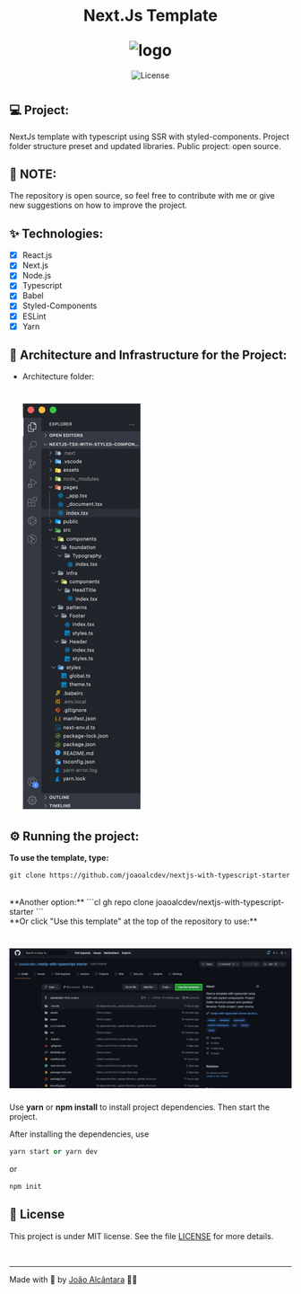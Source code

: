 <div align="center">
  <h1>
    <p text-align="">Next.Js Template</p> 
    <img alt="logo" height="80" title="logo" src="https://cdn.jsdelivr.net/gh/devicons/devicon/icons/nextjs/nextjs-original.svg" /> 
  </h1>
</div>

<p align="center">
  <img 
    src="https://img.shields.io/cocoapods/l/m?color=%23000000&label=license&logo=license&logoColor=%23ffffff" 
    alt="License" 
  />
</p>

<!-- ## 📷 Demonstration: -->

<div align="center">
  <h1 align="center">
    <!-- <img 
      src="./assets/cover.gif?style=flat"
      alt="Cover Project" 
    /> -->
  </h1>
</div>

## 💻 Project:

NextJs template with typescript using SSR with styled-components. Project folder structure preset and updated libraries. Public project: open source.

## 🔺 NOTE:
The repository is open source, so feel free to contribute with me or give new suggestions on how to improve the project.

## ✨ Technologies:

- [x] React.js
- [x] Next.js
- [x] Node.js
- [x] Typescript
- [x] Babel
- [x] Styled-Components
- [x] ESLint
- [x] Yarn

## 🔨 Architecture and Infrastructure for the Project:

- Architecture folder:
  <div align="left">
  <h1 align="left">
    <img 
      src="./assets/cover-architecture-folder.png?style=flat"
      alt="Cover Project" 
    />
  </h1>
</div>

## ⚙️ Running the project:

**To use the template, type:**
```cl
git clone https://github.com/joaoalcdev/nextjs-with-typescript-starter
```
<br />
**Another option:**
```cl
gh repo clone joaoalcdev/nextjs-with-typescript-starter
```
<br />
**Or click "Use this template" at the top of the repository to use:**
<div align="left">
  <h1 align="left">
    <img 
      src="./assets/cover-click-this-template.png?style=flat"
      alt="Cover Project" 
    />
  </h1>
</div>

Use **yarn** or **npm install** to install project dependencies.
Then start the project.

After installing the dependencies, use

```cl
yarn start or yarn dev
```

or

```cl
npm init
```

## 📄 License

This project is under MIT license. See the file [LICENSE](./LICENSE) for more details.

<br />

---

Made with 🤍 by [João Alcântara](https://github.com/joaoalcdev) 👋🏻
